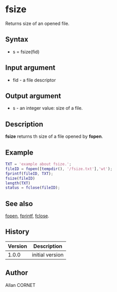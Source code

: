 

# fsize

Returns size of an opened file.

## Syntax

- s = fsize(fid)

## Input argument

 - fid - a file descriptor

## Output argument

 - s - an integer value: size of a file.

## Description


  <p><b>fsize</b> returns th size of a file opened by <b>fopen</b>.</p>


## Example

```matlab
TXT = 'example about fsize.';
fileID = fopen([tempdir(), '/fsize.txt'],'wt');
fprintf(fileID, TXT);
fsize(fileID)
length(TXT)
status = fclose(fileID);
```

## See also

[fopen](fopen.md), [fprintf](fread.md), [fclose](fclose.md).
## History

|Version|Description|
|------|------|
|1.0.0|initial version|


## Author

Allan CORNET



